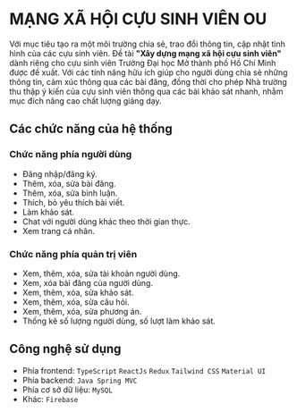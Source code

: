 # MẠNG XÃ HỘI CỰU SINH VIÊN OU
Với mục tiêu tạo ra một môi trường chia sẻ, trao đổi thông tin, cập nhật tình hình của các cựu sinh viên. Đề tài **"Xây dựng mạng xã hội cựu sinh viên"** dành riêng cho cựu sinh viên Trường Đại học Mở thành phố Hồ Chí Minh được đề xuất. Với các tính năng hữu ích giúp cho người dùng chia sẻ những thông tin, cảm xúc thông qua các bài đăng, đồng thời cho phép Nhà trường thu thập ý kiến của cựu sinh viên thông qua các bài khảo sát nhanh, nhằm mục đích nâng cao chất lượng giảng dạy.

## Các chức năng của hệ thống
### Chức năng phía người dùng
* Đăng nhập/đăng ký.
* Thêm, xóa, sửa bài đăng.
* Thêm, xóa, sửa bình luận.
* Thích, bỏ yêu thích bài viết.
* Làm khảo sát.
* Chat với người dùng khác theo thời gian thực.
* Xem trang cá nhân.
### Chức năng phía quản trị viên
* Xem, thêm, xóa, sửa tài khoản người dùng.
* Xem, xóa bài đăng của người dùng.
* Xem, thêm, xóa, sửa khảo sát.
* Xem, thêm, xóa, sửa câu hỏi.
* Xem, thêm, xóa, sửa phương án.
* Thống kê số lượng người dùng, số lượt làm khảo sát.

## Công nghệ sử dụng
* Phía frontend: `TypeScript` `ReactJs` `Redux` `Tailwind CSS` `Material UI`
* Phía backend: `Java Spring MVC`
* Phía cơ sở dữ liệu: `MySQL`
* Khác: `Firebase`

